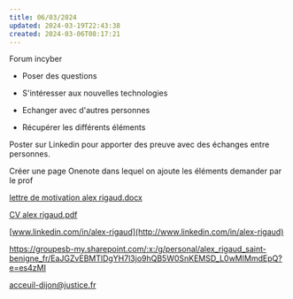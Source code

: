```yaml
---
title: 06/03/2024
updated: 2024-03-19T22:43:38
created: 2024-03-06T08:17:21
---
```


Forum incyber

- Poser des questions

- S'intéresser aux nouvelles technologies

- Echanger avec d'autres personnes

- Récupérer les différents éléments

Poster sur Linkedin pour apporter des preuve avec des échanges entre personnes.

Créer une page Onenote dans lequel on ajoute les éléments demander par le prof

[lettre de motivation alex rigaud.docx](https://groupesb-my.sharepoint.com/:w:/g/personal/alex_rigaud_saint-benigne_fr/Eb-RXxDABXhOiigArw0eh3MBkJdJUDw6vvYsA21ys_xDOw?e=q9nTjj)

[CV alex rigaud.pdf](https://groupesb-my.sharepoint.com/:b:/g/personal/alex_rigaud_saint-benigne_fr/EQUnleYFrIRJuG1rE2Yz0D0BfWXac9BjDRabUof0fT1l1A?e=SejGDN)

[www.linkedin.com/in/alex-rigaud](http://www.linkedin.com/in/alex-rigaud)

<https://groupesb-my.sharepoint.com/:x:/g/personal/alex_rigaud_saint-benigne_fr/EaJGZvEBMTlDgYH7l3jo9hQB5W0SnKEMSD_L0wMIMmdEpQ?e=es4zMI>

acceuil-dijon@justice.fr

